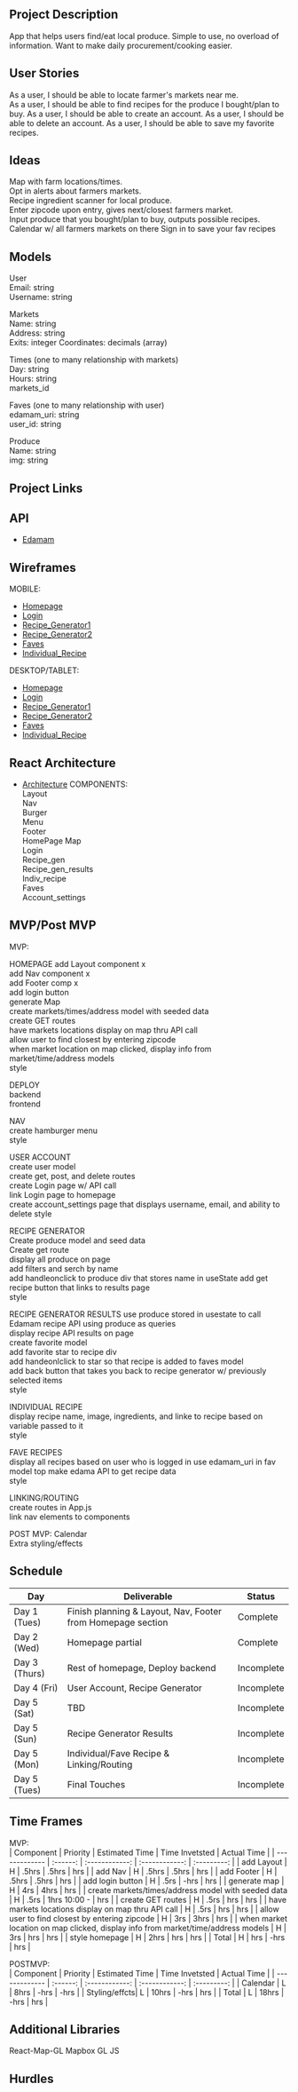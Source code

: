 ## Project Description

App that helps users find/eat local produce. Simple to use, no overload of information. Want to make daily procurement/cooking easier.

## User Stories

As a user, I should be able to locate farmer's markets near me.  
As a user, I should be able to find recipes for the produce I bought/plan to buy.
As a user, I should be able to create an account.
As a user, I should be able to delete an account.
As a user, I should be able to save my favorite recipes.

## Ideas

Map with farm locations/times.  
Opt in alerts about farmers markets.  
Recipe ingredient scanner for local produce.  
Enter zipcode upon entry, gives next/closest farmers market.  
Input produce that you bought/plan to buy, outputs possible recipes.
Calendar w/ all farmers markets on there
Sign in to save your fav recipes

## Models

User  
Email: string  
Username: string

Markets  
Name: string  
Address: string  
Exits: integer
Coordinates: decimals (array)

Times (one to many relationship with markets)  
Day: string  
Hours: string  
markets_id

Faves (one to many relationship with user)  
edamam_uri: string  
user_id: string

Produce  
Name: string  
img: string

## Project Links

## API

- [Edamam](https://developer.edamam.com/)

## Wireframes

MOBILE:

- [Homepage](https://res.cloudinary.com/dgbf3yxnd/image/upload/v1597159070/capstone/IMG_0408_yu8gfp.jpg)
- [Login](https://res.cloudinary.com/dgbf3yxnd/image/upload/v1597159050/capstone/IMG_0409_g7l1a5.jpg)
- [Recipe_Generator1](https://res.cloudinary.com/dgbf3yxnd/image/upload/v1597158841/capstone/IMG_0410_lochpv.jpg)
- [Recipe_Generator2](https://res.cloudinary.com/dgbf3yxnd/image/upload/v1597159010/capstone/IMG_0411_jx0jzk.jpg)
- [Faves](https://res.cloudinary.com/dgbf3yxnd/image/upload/v1597158866/capstone/IMG_0413_s1qhhp.jpg)
- [Individual_Recipe](https://res.cloudinary.com/dgbf3yxnd/image/upload/v1597158947/capstone/IMG_0412_p1rded.jpg)

DESKTOP/TABLET:

- [Homepage](https://res.cloudinary.com/dgbf3yxnd/image/upload/v1597158964/capstone/IMG_0414_kjvuom.jpg)
- [Login](https://res.cloudinary.com/dgbf3yxnd/image/upload/v1597158983/capstone/IMG_0415_ujrcdy.jpg)
- [Recipe_Generator1](https://res.cloudinary.com/dgbf3yxnd/image/upload/v1597158816/capstone/IMG_0416_gsbia4.jpg)
- [Recipe_Generator2](https://res.cloudinary.com/dgbf3yxnd/image/upload/v1597159031/capstone/IMG_0417_c9f2vs.jpg)
- [Faves](https://res.cloudinary.com/dgbf3yxnd/image/upload/v1597158895/capstone/IMG_0419_fvh88t.jpg)
- [Individual_Recipe](https://res.cloudinary.com/dgbf3yxnd/image/upload/v1597158918/capstone/IMG_0418_acioeh.jpg)

## React Architecture

- [Architecture](https://res.cloudinary.com/dgbf3yxnd/image/upload/v1597158719/capstone/IMG_0420_qte7ug.jpg)
  COMPONENTS:  
  Layout  
  Nav  
  Burger  
  Menu  
  Footer  
  HomePage
  Map  
  Login  
  Recipe_gen  
  Recipe_gen_results  
  Indiv_recipe  
  Faves  
  Account_settings

## MVP/Post MVP

MVP:

HOMEPAGE
add Layout component x  
add Nav component x  
add Footer comp x  
add login button  
generate Map  
create markets/times/address model with seeded data  
create GET routes  
have markets locations display on map thru API call  
allow user to find closest by entering zipcode  
when market location on map clicked, display info from market/time/address models  
style

DEPLOY  
backend  
frontend

NAV  
create hamburger menu  
style

USER ACCOUNT  
create user model  
create get, post, and delete routes  
create Login page w/ API call  
link Login page to homepage  
create account_settings page that displays username, email, and ability to delete
style

RECIPE GENERATOR  
Create produce model and seed data  
Create get route  
display all produce on page  
add filters and serch by name  
add handleonclick to produce div that stores name in useState
add get recipe button that links to results page  
style

RECIPE GENERATOR RESULTS
use produce stored in usestate to call Edamam recipe API using produce as queries  
display recipe API results on page  
create favorite model  
add favorite star to recipe div  
add handeonlclick to star so that recipe is added to faves model  
add back button that takes you back to recipe generator w/ previously selected items  
style

INDIVIDUAL RECIPE  
display recipe name, image, ingredients, and linke to recipe based on variable passed to it  
style

FAVE RECIPES  
display all recipes based on user who is logged in
use edamam_uri in fav model top make edama API to get recipe data  
style

LINKING/ROUTING  
create routes in App.js  
link nav elements to components

POST MVP:
Calendar  
Extra styling/effects

## Schedule

| Day           | Deliverable                                                 | Status     |
| ------------- | ----------------------------------------------------------- | ---------- |
| Day 1 (Tues)  | Finish planning & Layout, Nav, Footer from Homepage section | Complete   |
| Day 2 (Wed)   | Homepage partial                                            | Complete   |
| Day 3 (Thurs) | Rest of homepage, Deploy backend                            | Incomplete |
| Day 4 (Fri)   | User Account, Recipe Generator                              | Incomplete |
| Day 5 (Sat)   | TBD                                                         | Incomplete |
| Day 5 (Sun)   | Recipe Generator Results                                    | Incomplete |
| Day 5 (Mon)   | Individual/Fave Recipe & Linking/Routing                    | Incomplete |
| Day 5 (Tues)  | Final Touches                                               | Incomplete |

## Time Frames

MVP:  
| Component | Priority | Estimated Time | Time Invetsted | Actual Time |
| ------------- | :------: | :------------: | :------------: | :---------: |
| add Layout | H | .5hrs | .5hrs | hrs |
| add Nav | H | .5hrs | .5hrs | hrs |
| add Footer | H | .5hrs | .5hrs | hrs |
| add login button | H | .5rs | -hrs | hrs |
| generate map | H | 4rs | 4hrs | hrs |
| create markets/times/address model with seeded data | H | .5rs | 1hrs 10:00 - | hrs |
| create GET routes | H | .5rs | hrs | hrs |
| have markets locations display on map thru API call | H | .5rs | hrs | hrs |
| allow user to find closest by entering zipcode | H | 3rs | 3hrs | hrs |
| when market location on map clicked, display info from market/time/address models | H | 3rs | hrs | hrs |
| style homepage | H | 2hrs | hrs | hrs |
| Total | H | hrs | -hrs | hrs |

POSTMVP:  
| Component | Priority | Estimated Time | Time Invetsted | Actual Time |
| ------------- | :------: | :------------: | :------------: | :---------: |
| Calendar | L | 8hrs | -hrs | -hrs |
| Styling/effcts| L | 10hrs | -hrs | hrs |
| Total | L | 18hrs | -hrs | hrs |

## Additional Libraries

React-Map-GL
Mapbox GL JS

## Hurdles
